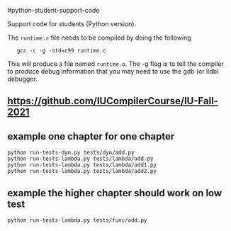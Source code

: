 #python-student-support-code

Support code for students (Python version).

The `runtime.c` file needs to be compiled by doing the following
```
   gcc -c -g -std=c99 runtime.c
```
This will produce a file named `runtime.o`. The -g flag is to tell the
compiler to produce debug information that you may need to use
the gdb (or lldb) debugger.

## https://github.com/IUCompilerCourse/IU-Fall-2021


## example one chapter for one chapter

    python run-tests-dyn.py tests/dyn/add.py
    python run-tests-lambda.py tests/lambda/add.py
    python run-tests-lambda.py tests/lambda/add1.py
    python run-tests-lambda.py tests/lambda/add2.py

##  example the higher chapter should work on low test
    python run-tests-lambda.py tests/func/add.py